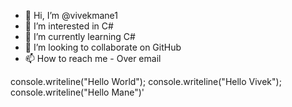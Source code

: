 - 👋 Hi, I’m @vivekmane1
- 👀 I’m interested in C#
- 🌱 I’m currently learning C#
- 💞️ I’m looking to collaborate on GitHub
- 📫 How to reach me - Over email

<!---
vivekmane1/vivekmane1 is a ✨ special ✨ repository because its `README.md` (this file) appears on your GitHub profile.
You can click the Preview link to take a look at your changes.
--->
console.writeline("Hello World");
console.writeline("Hello Vivek");
console.writeline("Hello Mane")'
